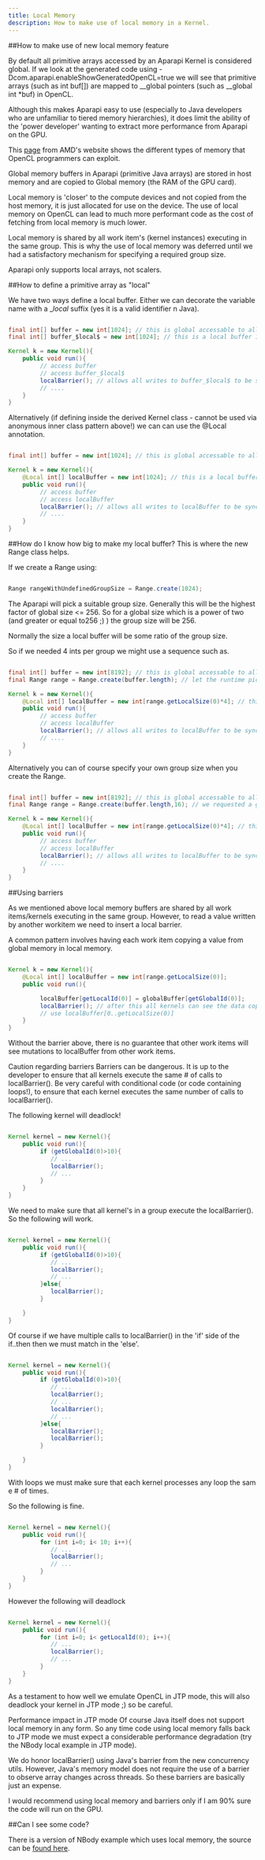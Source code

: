 ```yaml
---
title: Local Memory
description: How to make use of local memory in a Kernel. 
---
```


##How to make use of new local memory feature

By default all primitive arrays accessed by an Aparapi Kernel is considered global. If we look at the generated code using -Dcom.aparapi.enableShowGeneratedOpenCL=true we will see that primitive arrays (such as int buf[]) are mapped to __global pointers (such as __global int *buf) in OpenCL.

Although this makes Aparapi easy to use (especially to Java developers who are unfamiliar to tiered memory hierarchies), it does limit the ability of the 'power developer' wanting to extract more performance from Aparapi on the GPU.

This [page](http://www.amd.com/us/products/technologies/stream-technology/opencl/pages/opencl-intro.aspx?cmpid=cp_article_2_2010) from AMD's website shows the different types of memory that OpenCL programmers can exploit.

Global memory buffers in Aparapi (primitive Java arrays) are stored in host memory and are copied to Global memory (the RAM of the GPU card).

Local memory is 'closer' to the compute devices and not copied from the host memory, it is just allocated for use on the device. The use of local memory on OpenCL can lead to much more performant code as the cost of fetching from local memory is much lower.

Local memory is shared by all work item's (kernel instances) executing in the same group. This is why the use of local memory was deferred until we had a satisfactory mechanism for specifying a required group size.

Aparapi only supports local arrays, not scalers.

##How to define a primitive array as "local"

We have two ways define a local buffer. Either we can decorate the variable name with a _$local$ suffix (yes it is a valid identifier n Java).

```java

final int[] buffer = new int[1024]; // this is global accessable to all work items.
final int[] buffer_$local$ = new int[1024]; // this is a local buffer 1024 int's shared across all work item's in a group

Kernel k = new Kernel(){
    public void run(){
         // access buffer
         // access buffer_$local$
         localBarrier(); // allows all writes to buffer_$local$ to be synchronized across all work items in this group
         // ....
    }
}
```
    
Alternatively (if defining inside the derived Kernel class - cannot be used via anonymous inner class pattern above!) we can can use the @Local annotation.

```java

final int[] buffer = new int[1024]; // this is global accessable to all work items.

Kernel k = new Kernel(){
    @Local int[] localBuffer = new int[1024]; // this is a local buffer 1024 int's shared across all work item's in a group
    public void run(){
         // access buffer
         // access localBuffer
         localBarrier(); // allows all writes to localBuffer to be synchronized across all work items in this group
         // ....
    }
}
```
    
##How do I know how big to make my local buffer?
This is where the new Range class helps.

If we create a Range using:

```java

Range rangeWithUndefinedGroupSize = Range.create(1024);
```
    
The Aparapi will pick a suitable group size. Generally this will be the highest factor of global size <= 256. So for a global size which is a power of two (and greater or equal to256 ;) ) the group size will be 256.

Normally the size a local buffer will be some ratio of the group size.

So if we needed 4 ints per group we might use a sequence such as.

```java

final int[] buffer = new int[8192]; // this is global accessable to all work items.
final Range range = Range.create(buffer.length); // let the runtime pick the group size

Kernel k = new Kernel(){
    @Local int[] localBuffer = new int[range.getLocalSize(0)*4]; // this is a local buffer containing 4 ints per work item in the group
    public void run(){
         // access buffer
         // access localBuffer
         localBarrier(); // allows all writes to localBuffer to be synchronized across all work items in this group
         // ....
    }
}
```
    
Alternatively you can of course specify your own group size when you create the Range.

```java

final int[] buffer = new int[8192]; // this is global accessable to all work items.
final Range range = Range.create(buffer.length,16); // we requested a group size of 16

Kernel k = new Kernel(){
    @Local int[] localBuffer = new int[range.getLocalSize(0)*4]; // this is a local buffer containing 4 ints per work item in the group = 64 ints
    public void run(){
         // access buffer
         // access localBuffer
         localBarrier(); // allows all writes to localBuffer to be synchronized across all work items in this group
         // ....
    }
}
```
    
##Using barriers

As we mentioned above local memory buffers are shared by all work items/kernels executing in the same group. However, to read a value written by another workitem we need to insert a local barrier.

A common pattern involves having each work item copying a value from global memory in local memory.

```java

Kernel k = new Kernel(){
    @Local int[] localBuffer = new int[range.getLocalSize(0)];
    public void run(){

         localBuffer[getLocalId(0)] = globalBuffer[getGlobalId(0)];
         localBarrier(); // after this all kernels can see the data copied by other workitems in this group
         // use localBuffer[0..getLocalSize(0)]
    }
}
```
    
Without the barrier above, there is no guarantee that other work items will see mutations to localBuffer from other work items.

Caution regarding barriers
Barriers can be dangerous. It is up to the developer to ensure that all kernels execute the same # of calls to localBarrier(). Be very careful with conditional code (or code containing loops!), to ensure that each kernel executes the same number of calls to localBarrier().

The following kernel will deadlock!

```java

Kernel kernel = new Kernel(){
    public void run(){
         if (getGlobalId(0)>10){
            // ...
            localBarrier();
            // ...
         }
    }
}
```
    
We need to make sure that all kernel's in a group execute the localBarrier(). So the following will work.

```java

Kernel kernel = new Kernel(){
    public void run(){
         if (getGlobalId(0)>10){
            // ...
            localBarrier();
            // ...
         }else{
            localBarrier();
         }

    }
}
```
    
Of course if we have multiple calls to localBarrier() in the 'if' side of the if..then then we must match in the 'else'.

```java

Kernel kernel = new Kernel(){
    public void run(){
         if (getGlobalId(0)>10){
            // ...
            localBarrier();
            // ...
            localBarrier();
            // ...
         }else{
            localBarrier();
            localBarrier();
         }

    }
}
```
    
With loops we must make sure that each kernel processes any loop the sam e # of times.

So the following is fine.

```java

Kernel kernel = new Kernel(){
    public void run(){
         for (int i=0; i< 10; i++){
            // ...
            localBarrier();
            // ...
         }
    }
}
```
    
However the following will deadlock

```java

Kernel kernel = new Kernel(){
    public void run(){
         for (int i=0; i< getLocalId(0); i++){
            // ...
            localBarrier();
            // ...
         }
    }
}
```
    
As a testament to how well we emulate OpenCL in JTP mode, this will also deadlock your kernel in JTP mode ;) so be careful.

Performance impact in JTP mode
Of course Java itself does not support local memory in any form. So any time code using local memory falls back to JTP mode we must expect a considerable performance degradation (try the NBody local example in JTP mode).

We do honor localBarrier() using Java's barrier from the new concurrency utils. However, Java's memory model does not require the use of a barrier to observe array changes across threads. So these barriers are basically just an expense.

I would recommend using local memory and barriers only if I am 90% sure the code will run on the GPU.

##Can I see some code?

There is a version of NBody example which uses local memory, the source can be [found here](https://github.com/Syncleus/aparapi-examples/blob/master/src/main/java/com/aparapi/examples/nbody/Local.java).